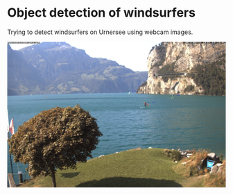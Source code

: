 # Object detection of windsurfers
Trying to detect windsurfers on Urnersee using webcam images.

![alt text](https://github.com/nanokebab/object_detection_of_windsurfers/blob/main/src/webcam_bucht_1_output.jpeg?raw=true)
